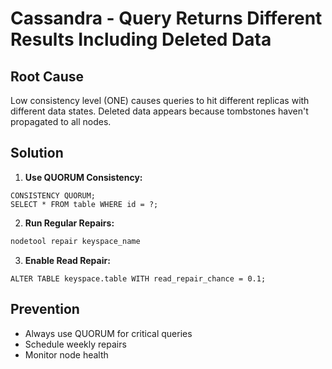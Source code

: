 # Cassandra - Query Returns Different Results Including Deleted Data

## Root Cause
Low consistency level (ONE) causes queries to hit different replicas with different data states. Deleted data appears because tombstones haven't propagated to all nodes.

## Solution

1. **Use QUORUM Consistency:**
```cql
CONSISTENCY QUORUM;
SELECT * FROM table WHERE id = ?;
```

2. **Run Regular Repairs:**
```bash
nodetool repair keyspace_name
```

3. **Enable Read Repair:**
```cql
ALTER TABLE keyspace.table WITH read_repair_chance = 0.1;
```

## Prevention
- Always use QUORUM for critical queries
- Schedule weekly repairs
- Monitor node health
